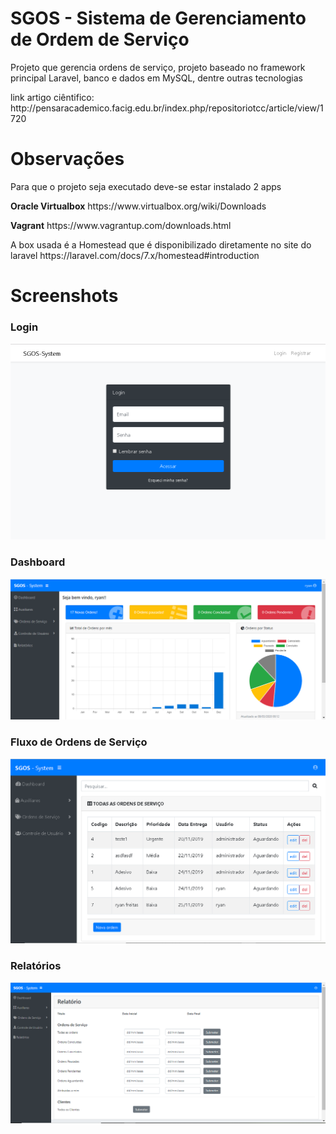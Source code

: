 <h1>SGOS - Sistema de Gerenciamento de Ordem de Serviço</h1>
<p>Projeto que gerencia ordens de serviço, projeto baseado no framework principal Laravel, banco e dados em MySQL, dentre outras tecnologias</p>

<p>link artigo ciêntifico: http://pensaracademico.facig.edu.br/index.php/repositoriotcc/article/view/1720</p>

<h1>Observações</h1>
    <p>Para que o projeto seja executado deve-se estar instalado 2 apps</p>
    <p><strong>Oracle Virtualbox</strong><a> https://www.virtualbox.org/wiki/Downloads</a></p>
    <p><strong>Vagrant</strong><a> https://www.vagrantup.com/downloads.html</a></p>
    <p>A box usada é a Homestead que é disponibilizado diretamente no site do laravel https://laravel.com/docs/7.x/homestead#introduction</p>

# Screenshots

<h3>Login</h3>
<img src="https://raw.githubusercontent.com/Ryanfreitasd/imagem/master/LOGIN%201.png?token=AOISSQKSKELBNKG4EXHEBWC6MRVCU">

<h3>Dashboard</h3>
<img src="https://raw.githubusercontent.com/Ryanfreitasd/imagem/master/PAGINA%20PRINCIPAL%202.png?token=AOISSQK6GRJZXLVAHW2MVZK6MRUJM">

<h3>Fluxo de Ordens de Serviço</h3>
<img src="https://raw.githubusercontent.com/Ryanfreitasd/imagem/master/TODAS%20AS%20ORDENS%207.png?token=AOISSQL3JOQ3BOISBEJVKKC6MRUMM">

<h3>Relatórios</h3>
<img src="https://raw.githubusercontent.com/Ryanfreitasd/imagem/master/RELATORIOS.png?token=AOISSQJAZPFATWCRTQY7W526MRURI">
